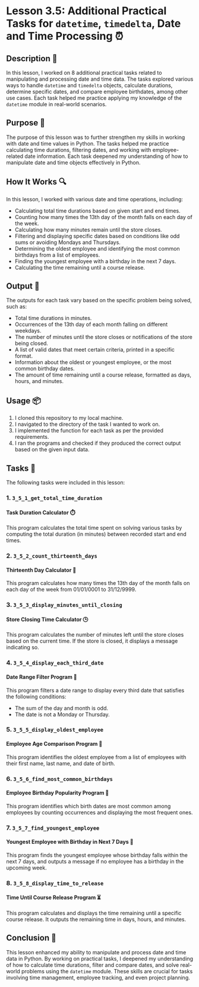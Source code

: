 # Lesson 3.5: Additional Practical Tasks for `datetime`, `timedelta`, Date and Time Processing ⏰

## Description 📝

In this lesson, I worked on 8 additional practical tasks related to manipulating and processing date and time data.
The tasks explored various ways to handle `datetime` and `timedelta` objects, calculate durations, determine specific dates, and compare employee birthdates, among other use cases.
Each task helped me practice applying my knowledge of the `datetime` module in real-world scenarios.

## Purpose 🎯

The purpose of this lesson was to further strengthen my skills in working with date and time values in Python.
The tasks helped me practice calculating time durations, filtering dates, and working with employee-related date information.
Each task deepened my understanding of how to manipulate date and time objects effectively in Python.

## How It Works 🔍

In this lesson, I worked with various date and time operations, including:

-   Calculating total time durations based on given start and end times.
-   Counting how many times the 13th day of the month falls on each day of the week.
-   Calculating how many minutes remain until the store closes.
-   Filtering and displaying specific dates based on conditions like odd sums or avoiding Mondays and Thursdays.
-   Determining the oldest employee and identifying the most common birthdays from a list of employees.
-   Finding the youngest employee with a birthday in the next 7 days.
-   Calculating the time remaining until a course release.

## Output 📜

The outputs for each task vary based on the specific problem being solved, such as:

-   Total time durations in minutes.
-   Occurrences of the 13th day of each month falling on different weekdays.
-   The number of minutes until the store closes or notifications of the store being closed.
-   A list of valid dates that meet certain criteria, printed in a specific format.
-   Information about the oldest or youngest employee, or the most common birthday dates.
-   The amount of time remaining until a course release, formatted as days, hours, and minutes.

## Usage 📦

1. I cloned this repository to my local machine.
2. I navigated to the directory of the task I wanted to work on.
3. I implemented the function for each task as per the provided requirements.
4. I ran the programs and checked if they produced the correct output based on the given input data.

## Tasks 🎯

The following tasks were included in this lesson:

### 1. `3_5_1_get_total_time_duration`

#### Task Duration Calculator ⏱️

This program calculates the total time spent on solving various tasks by computing the total duration (in minutes) between recorded start and end times.

### 2. `3_5_2_count_thirteenth_days`

#### Thirteenth Day Calculator 📅

This program calculates how many times the 13th day of the month falls on each day of the week from 01/01/0001 to 31/12/9999.

### 3. `3_5_3_display_minutes_until_closing`

#### Store Closing Time Calculator 🕒

This program calculates the number of minutes left until the store closes based on the current time. If the store is closed, it displays a message indicating so.

### 4. `3_5_4_display_each_third_date`

#### Date Range Filter Program 📅

This program filters a date range to display every third date that satisfies the following conditions:

-   The sum of the day and month is odd.
-   The date is not a Monday or Thursday.

### 5. `3_5_5_display_oldest_employee`

#### Employee Age Comparison Program 👥

This program identifies the oldest employee from a list of employees with their first name, last name, and date of birth.

### 6. `3_5_6_find_most_common_birthdays`

#### Employee Birthday Popularity Program 🎉

This program identifies which birth dates are most common among employees by counting occurrences and displaying the most frequent ones.

### 7. `3_5_7_find_youngest_employee`

#### Youngest Employee with Birthday in Next 7 Days 🎂

This program finds the youngest employee whose birthday falls within the next 7 days, and outputs a message if no employee has a birthday in the upcoming week.

### 8. `3_5_8_display_time_to_release`

#### Time Until Course Release Program ⏳

This program calculates and displays the time remaining until a specific course release. It outputs the remaining time in days, hours, and minutes.

## Conclusion 🚀

This lesson enhanced my ability to manipulate and process date and time data in Python.
By working on practical tasks, I deepened my understanding of how to calculate time durations, filter and compare dates, and solve real-world problems using the `datetime` module.
These skills are crucial for tasks involving time management, employee tracking, and even project planning.
